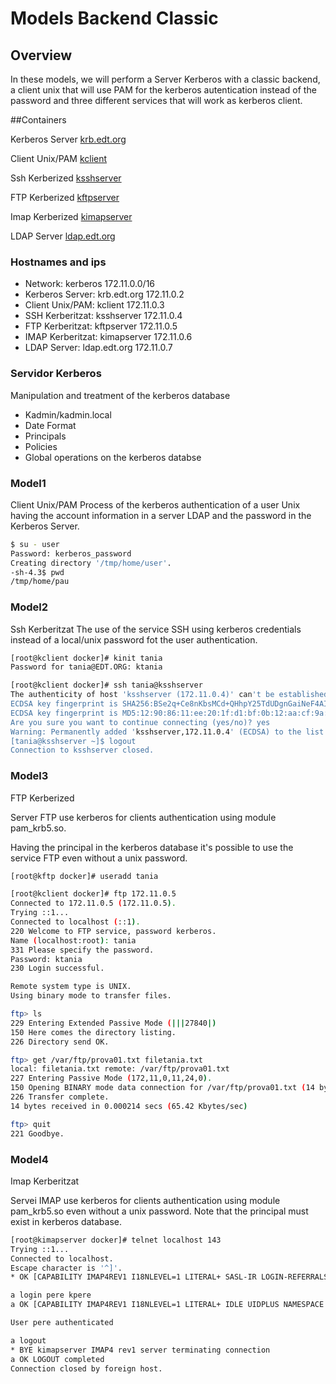 # Models Backend Classic

## Overview

In these models, we will perform a Server Kerberos with a classic backend, a client unix that will use PAM for the kerberos autentication instead of the password and three different services that will work as kerberos client.


##Containers

Kerberos Server [krb.edt.org](https://github.com/isx434324/kerberosproject/tree/master/backendClassic/krb.edt.org)

Client Unix/PAM [kclient](https://github.com/isx434324/kerberosproject/tree/master/backendClassic/kclient)

Ssh Kerberized [ksshserver](https://github.com/isx434324/kerberosproject/tree/master/backendClassic/ksshserver)

FTP Kerberized [kftpserver](https://github.com/isx434324/kerberosproject/tree/master/backendClassic/kftpserver)

Imap Kerberized [kimapserver](https://github.com/isx434324/kerberosproject/tree/master/backendClassic/kimapserver)

LDAP Server [ldap.edt.org](https://github.com/isx434324/kerberosproject/tree/master/backendClassic/ldap.edt.org)

### Hostnames and ips

- Network: kerberos 172.11.0.0/16
- Kerberos Server: krb.edt.org 172.11.0.2
- Client Unix/PAM: kclient 172.11.0.3
- SSH Kerberitzat: ksshserver 172.11.0.4
- FTP Kerberitzat: kftpserver 172.11.0.5
- IMAP Kerberitzat: kimapserver 172.11.0.6
- LDAP Server: ldap.edt.org 172.11.0.7

### Servidor Kerberos
Manipulation and treatment of the kerberos database

- Kadmin/kadmin.local
- Date Format
- Principals
- Policies
- Global operations on the kerberos databse

### Model1
Client Unix/PAM
Process of the kerberos authentication of a user Unix having the account information in a server LDAP and the password in the Kerberos Server.

 ```bash
$ su - user
Password: kerberos_password
Creating directory '/tmp/home/user'.
-sh-4.3$ pwd
/tmp/home/pau
 ```


### Model2
Ssh Kerberitzat
The use of the service SSH using kerberos credentials instead of a local/unix password fot the user authentication.


 ```bash
[root@kclient docker]# kinit tania
Password for tania@EDT.ORG: ktania
 ```
 ```bash
 [root@kclient docker]# ssh tania@ksshserver
The authenticity of host 'ksshserver (172.11.0.4)' can't be established.
ECDSA key fingerprint is SHA256:BSe2q+Ce8nKbsMCd+QHhpY25TdUDgnGaiNeF4AItyPA.
ECDSA key fingerprint is MD5:12:90:86:11:ee:20:1f:d1:bf:0b:12:aa:cf:9a:33:31.
Are you sure you want to continue connecting (yes/no)? yes
Warning: Permanently added 'ksshserver,172.11.0.4' (ECDSA) to the list of known hosts.
[tania@ksshserver ~]$ logout
Connection to ksshserver closed.
 ```

### Model3
FTP Kerberized

Server FTP use kerberos for clients authentication using module pam_krb5.so.

Having the principal in the kerberos database it's possible to use the service FTP even without a unix password.

 ```bash
[root@kftp docker]# useradd tania
 
[root@kclient docker]# ftp 172.11.0.5
Connected to 172.11.0.5 (172.11.0.5).
Trying ::1...
Connected to localhost (::1).
220 Welcome to FTP service, password kerberos.
Name (localhost:root): tania
331 Please specify the password.
Password: ktania
230 Login successful.

Remote system type is UNIX.
Using binary mode to transfer files.

ftp> ls
229 Entering Extended Passive Mode (|||27840|)
150 Here comes the directory listing.
226 Directory send OK.

ftp> get /var/ftp/prova01.txt filetania.txt
local: filetania.txt remote: /var/ftp/prova01.txt
227 Entering Passive Mode (172,11,0,11,24,0).
150 Opening BINARY mode data connection for /var/ftp/prova01.txt (14 bytes).
226 Transfer complete.
14 bytes received in 0.000214 secs (65.42 Kbytes/sec)

ftp> quit
221 Goodbye.
 ```

### Model4
Imap Kerberitzat

Servei IMAP use kerberos for clients authentication using module pam_krb5.so even without a unix password.
Note that the principal must exist in kerberos database.

 ```bash
[root@kimapserver docker]# telnet localhost 143
Trying ::1...
Connected to localhost.
Escape character is '^]'.
* OK [CAPABILITY IMAP4REV1 I18NLEVEL=1 LITERAL+ SASL-IR LOGIN-REFERRALS STARTTLS] localhost IMAP4rev1 2007f.404 at Wed, 16 May 2018 09:47:02 +0000 (UTC)

a login pere kpere
a OK [CAPABILITY IMAP4REV1 I18NLEVEL=1 LITERAL+ IDLE UIDPLUS NAMESPACE CHILDREN MAILBOX-REFERRALS BINARY UNSELECT ESEARCH WITHIN SCAN SORT THREAD=REFERENCES THREAD=ORDEREDSUBJECT MULTIAPPEND]

User pere authenticated

a logout
* BYE kimapserver IMAP4 rev1 server terminating connection
a OK LOGOUT completed
Connection closed by foreign host.
 ```

